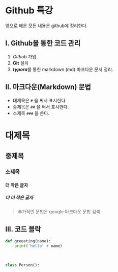 # Github 특강

앞으로 배운 모든 내용은 github에 정리한다.

## I. Github을 통한 코드 관리

1. *Github* 가입
2. **Git** 설치
3. ***typora***를 통한 markdown (md) 마크다운 문서 정리.

## II. 마크다운(Markdown) 문법

- 대제목은 `#` 을 써서 표시한다.
- 중제목은 `##` 을 써서 표시한다.
- 소제목 `###` 을 쓴다.

# 대제목

## 중제목

### 소제목

#### 더 작은 글자

##### 더 더 작은 글자

> 추가적인 문법은 google 마크다운 문법 검색

## III. 코드 블락

``` python
def greeeting(name):
    print('hello' + name)
    
    
    
class Person():
    
```





